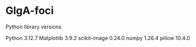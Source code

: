 # GlgA-foci

Python library versions

Python 3.12.7
Matplotlib 3.9.2
scikit-image 0.24.0
numpy 1.26.4
pillow 10.4.0
